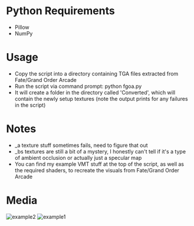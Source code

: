 # Python Requirements
- Pillow
- NumPy

# Usage
- Copy the script into a directory containing TGA files extracted from Fate/Grand Order Arcade
- Run the script via command prompt: python fgoa.py
- It will create a folder in the directory called 'Converted', which will contain the newly setup textures (note the output prints for any failures in the script)

# Notes
- _a texture stuff sometimes fails, need to figure that out
- _bs textures are still a bit of a mystery, I honestly can't tell if it's a type of ambient occlusion or actually just a specular map
- You can find my example VMT stuff at the top of the script, as well as the required shaders, to recreate the visuals from Fate/Grand Order Arcade

# Media
![example2](https://github.com/user-attachments/assets/b4cb790f-cd3c-436f-92bc-890e3a09e17a)
![example1](https://github.com/user-attachments/assets/e967bbb2-ada8-4eb0-af6d-63ecf15c72c5)
